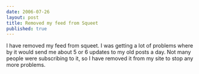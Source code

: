 ```yaml
---
date: 2006-07-26
layout: post
title: Removed my feed from Squeet
published: true
---
```

I have removed my feed from squeet.  I was getting a lot of problems where by it would send me about 5 or 6 updates to my old posts a day.  Not many people were subscribing to it, so I have removed it from my site to stop any more problems.<img class="posterous_download_image" src="https://blogger.googleusercontent.com/tracker/8109338-115389970749578378?l=www.kinlan.co.uk%2Findex.html" height="1" alt="" width="1" />

